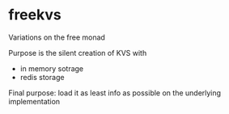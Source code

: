 # freekvs
Variations on the free monad

Purpose is the silent creation of KVS
with 
* in memory sotrage
* redis storage

Final purpose: load it as least info as possible on the underlying implementation
